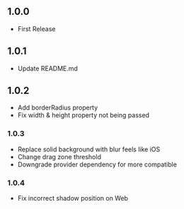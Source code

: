 ## 1.0.0
- First Release
## 1.0.1
- Update README.md
## 1.0.2
- Add borderRadius property
- Fix width & height property not being passed
### 1.0.3
- Replace solid background with blur feels like iOS
- Change drag zone threshold
- Downgrade provider dependency for more compatible
### 1.0.4
- Fix incorrect shadow position on Web